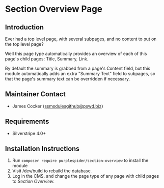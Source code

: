 # Section Overview Page

## Introduction

Ever had a top level page, with several subpages, and no content to put on the top level page?

Well this page type automatically provides an overview of each of this page's child pages: Title, Summary, Link.

By default the summary is grabbed from a page's Content field, but this module automatically adds an extra "Summary Text" field to subpages, so that the page's summary text can be overridden if necessary.

## Maintainer Contact ##
 * James Cocker (ssmodulesgithub@pswd.biz)
 
## Requirements
 * Silverstripe 4.0+
 
 ## Installation Instructions

 1. Run `composer require purplespider/section-overview` to install the module
 2. Visit /dev/build to rebuild the database.
 3. Log in the CMS, and change the page type of any page with child pages to *Section Overview*.
